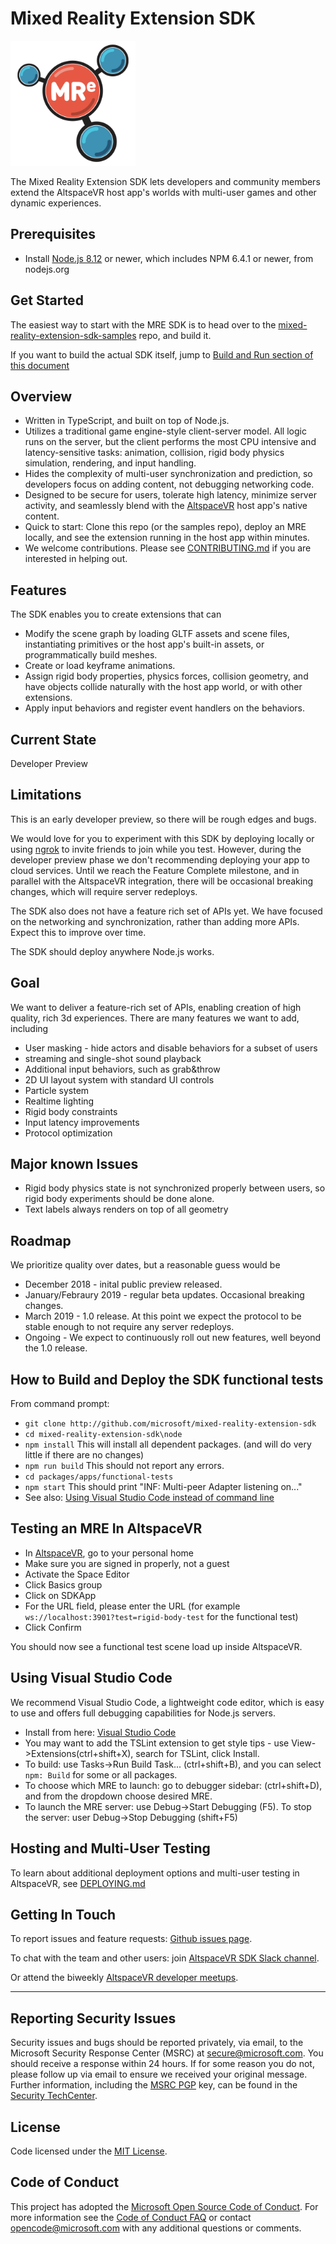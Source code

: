 # Mixed Reality Extension SDK

<img width='200' height='200' src='branding/MRe-RGB.png'/>

The Mixed Reality Extension SDK lets developers and community members extend
the AltspaceVR host app's worlds with multi-user games and other dynamic
experiences.

## Prerequisites
* Install [Node.js 8.12](https://nodejs.org/download/release/v8.12.0/) or
newer, which includes NPM 6.4.1 or newer, from nodejs.org


## Get Started
The easiest way to start with the MRE SDK is to head over to the 
[mixed-reality-extension-sdk-samples](
https://github.com/Microsoft/mixed-reality-extension-sdk-samples) repo, and
build it.

If you want to build the actual SDK itself, jump to [Build and Run section of
this document](#How-to-Build-and-Deploy-the-SDK-functional-tests)


## Overview
* Written in TypeScript, and built on top of Node.js.
* Utilizes a traditional game engine-style client-server model. All logic runs
on the server, but the client performs the most CPU intensive and
latency-sensitive tasks: animation, collision, rigid body physics simulation,
rendering, and input handling.
* Hides the complexity of multi-user synchronization and prediction, so
developers focus on adding content, not debugging networking code.
* Designed to be secure for users, tolerate high latency, minimize server
activity, and seamlessly blend with the [AltspaceVR](https://altvr.com/)
host app's native content.
* Quick to start: Clone this repo (or the samples repo), deploy an MRE
locally, and see the extension running in the host app within minutes.
* We welcome contributions. Please see [CONTRIBUTING.md](CONTRIBUTING.md)
if you are interested in helping out.


## Features
The SDK enables you to create extensions that can
* Modify the scene graph by loading GLTF assets and scene files, instantiating
primitives or the host app's built-in assets, or programmatically build meshes.
* Create or load keyframe animations.
* Assign rigid body properties, physics forces, collision geometry, and have
objects collide naturally with the host app world, or with other extensions.
* Apply input behaviors and register event handlers on the behaviors.


## Current State
Developer Preview


## Limitations
This is an early developer preview, so there will be rough edges and bugs.

We would love for you to experiment with this SDK by deploying locally or using
[ngrok](https://ngrok.com/) to invite friends to join while you test. However,
during the developer preview phase we don't recommending deploying your app to
cloud services. Until we reach the Feature Complete milestone, and in parallel
with the AltspaceVR integration, there will be occasional breaking changes,
which will require server redeploys.

The SDK also does not have a feature rich set of APIs yet. We have focused on
the networking and synchronization, rather than adding more APIs. Expect this
to improve over time.

The SDK should deploy anywhere Node.js works.


## Goal
We want to deliver a feature-rich set of APIs, enabling creation of high
quality, rich 3d experiences. There are many features we want to add, including
* User masking - hide actors and disable behaviors for a subset of users
* streaming and single-shot sound playback
* Additional input behaviors, such as grab&throw
* 2D UI layout system with standard UI controls
* Particle system
* Realtime lighting
* Rigid body constraints
* Input latency improvements
* Protocol optimization


## Major known Issues
* Rigid body physics state is not synchronized properly between users, so rigid
body experiments should be done alone.
* Text labels always renders on top of all geometry


## Roadmap
We prioritize quality over dates, but a reasonable guess would be
* December 2018 - inital public preview released.
* January/Febraury 2019 - regular beta updates. Occasional breaking changes.
* March 2019 - 1.0 release. At this point we expect the protocol to be stable
enough to not require any server redeploys.
* Ongoing - We expect to continuously roll out new features, well beyond the 
1.0 release.


## How to Build and Deploy the SDK functional tests
From command prompt:
* `git clone http://github.com/microsoft/mixed-reality-extension-sdk`
* `cd mixed-reality-extension-sdk\node`
* `npm install` This will install all dependent packages. (and will do very
little if there are no changes)
* `npm run build` This should not report any errors.
* `cd packages/apps/functional-tests`
* `npm start` This should print "INF: Multi-peer Adapter listening on..."
* See also: [Using Visual Studio Code instead of command line](#Using-Visual-Studio-Code)

## Testing an MRE In AltspaceVR
* In [AltspaceVR](https://altvr.com/), go to your personal home
* Make sure you are signed in properly, not a guest
* Activate the Space Editor
* Click Basics group
* Click on SDKApp
* For the URL field, please enter the URL (for example 
`ws://localhost:3901?test=rigid-body-test` for the functional test)
* Click Confirm

You should now see a functional test scene load up inside AltspaceVR. 


## Using Visual Studio Code
We recommend Visual Studio Code, a lightweight code editor, which is easy to
use and offers full debugging capabilities for Node.js servers. 
* Install from here: [Visual Studio Code](https://code.visualstudio.com/)
* You may want to add the TSLint extension to get style tips - use 
View->Extensions(ctrl+shift+X), search for TSLint, click Install.
* To build: use Tasks->Run Build Task... (ctrl+shift+B), and you can select
`npm: Build` for some or all packages.
* To choose which MRE to launch: go to debugger sidebar: (ctrl+shift+D), and
from the dropdown choose desired MRE.
* To launch the MRE server: use Debug->Start Debugging (F5). To stop the
server: user Debug->Stop Debugging (shift+F5)


## Hosting and Multi-User Testing 
To learn about additional deployment options and multi-user testing in
AltspaceVR, see [DEPLOYING.md](DEPLOYING.md)


## Getting In Touch
To report issues and feature requests: [Github issues page](
https://github.com/microsoft/mixed-reality-extension-sdk/issues).

To chat with the team and other users: join [AltspaceVR SDK Slack channel](
http://sdk-slackin.altvr.com/).

Or attend the biweekly [AltspaceVR developer meetups](
https://account.altvr.com/channels/altspacevr).


---
## Reporting Security Issues
Security issues and bugs should be reported privately, via email, to the Microsoft Security
Response Center (MSRC) at [secure@microsoft.com](mailto:secure@microsoft.com). You should
receive a response within 24 hours. If for some reason you do not, please follow up via
email to ensure we received your original message. Further information, including the
[MSRC PGP](https://technet.microsoft.com/en-us/security/dn606155) key, can be found in
the [Security TechCenter](https://technet.microsoft.com/en-us/security/default).


## License
Code licensed under the [MIT License](https://github.com/Microsoft/mixed-reality-extension-sdk/blob/master/LICENSE.txt).


## Code of Conduct
This project has adopted the [Microsoft Open Source Code of Conduct](https://opensource.microsoft.com/codeofconduct/).
For more information see the [Code of Conduct FAQ](https://opensource.microsoft.com/codeofconduct/faq/) or
contact [opencode@microsoft.com](mailto:opencode@microsoft.com) with any additional questions or comments.
